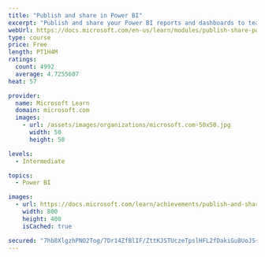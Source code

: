```yaml
---
title: "Publish and share in Power BI"
excerpt: "Publish and share your Power BI reports and dashboards to teammates in your organization or to everyone on the web."
webUrl: https://docs.microsoft.com/en-us/learn/modules/publish-share-power-bi/
type: course
price: Free
length: PT1H4M
ratings:
  count: 4992
  average: 4.7255607
heat: 57

provider:
  name: Microsoft Learn
  domain: microsoft.com
  images:
    - url: /assets/images/organizations/microsoft.com-50x50.jpg
      width: 50
      height: 50

levels:
  - Intermediate

topics:
  - Power BI

images:
  - url: https://docs.microsoft.com/learn/achievements/publish-and-share-with-power-bi-desktop-social.png
    width: 800
    height: 400
    isCached: true

secured: "7hb8XlgzhPNO2Tog/7Dr14ZfBlIF/ZttKJSTUczeTpslHFL2fDakiGu8UoJS+2A/UifVMD0e5QcKz0Ezee85b7m6yUygHJ8c6LMy5WZ6SNpoDfzFqcQfQJCSPkjV3uOrL2Ka21QD//VqnV4qZ+0CKlsAOX+GaR6tXkFHaJSqTT4xcqSkdvBVMn3PisFegJg8flJFPseR17LR21DfN6FUw5SABLNXsNIGlMW3LtDiPfRhqV9FdJvQfJo4hgpE92+nma1MX6utjw7Zh5R214Lxc+wRRt6fUlhh4NQFlrgJ65KE3caf3D4sGtQ+o9HRQj+SSzw1rKCtplHDq45OSD4FKgJLD3EvV9Gf+uawRia7Lx2EGJEYbiy/Yrxht5KnjMdkYbSFjk4moVKE2MZhjx//Vgync9qJuBjsBSjm3WcL7dg=;Ng8CJ8F0fG+gW1uGzIjFgA=="
---
```


